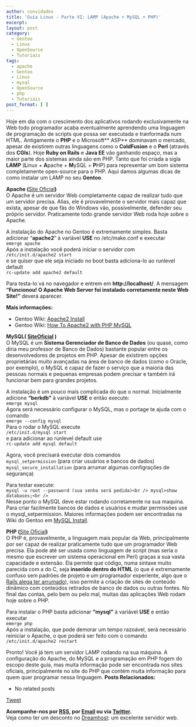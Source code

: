 ```yaml
---
author: convidados
title: 'Guia Linux - Parte VI: LAMP (Apache + MySQL + PHP)'
excerpt:
layout: post
category:
  - Gentoo
  - Linux
  - OpenSource
  - Tutoriais
tags:
  - apache
  - Gentoo
  - Linux
  - mysql
  - OpenSource
  - php
  - Tutoriais
post_format: [ ]
---
```

Hoje em dia com o crescimento dos aplicativos rodando exclusivamente na Web todo programador acaba eventualmente aprendendo uma linguagem de programação de scripts que possa ser executada e tranformada num HTML. Antigamente o **PHP** e o Microsoft** ASP** dominavam o mercado, apesar de existirem outras linguagens como o **ColdFusion** e o **Perl** (através dos **CGIs**). Hoje **Ruby on Rails** e **Java EE** vão ganhando espaço, mas a maior parte dos sistemas ainda são em PHP. Tanto que foi criada a sigla **LAMP** (**L**inux + **A**pache + **M**ySQL + **P**HP) para representar um bom sistema completamente open-source para o PHP. Aqui damos algumas dicas de como instalar um LAMP no seu **Gentoo**.

**Apache (**[Site Oficial][1]**)**  
O Apache é um servidor Web completamente capaz de realizar tudo que um servidor precisa. Alias, ele é provavelmente o servidor mais capaz que exista, apesar de que fãs do Windows vão, possivelmente, defender seu próprio servidor. Praticamente todo grande servidor Web roda hoje sobre o Apache.

A instalação do Apache no Gentoo é extremamente simples. Basta adicionar “**apache2**” à variável **USE** no /etc/make.conf e executar  
`emerge apache`  
Após a instalação você poderá iniciar o servidor com  
`/etc/init.d/apache2 start`  
e se quiser que ele seja iniciado no boot basta adiciona-lo ao runlevel default  
`rc-update add apache2 default`

Para testa-lo vá no navegador e entrem em **http://localhost/**. A mensagem **“Funcionou! O Apache Web Server foi instalado corretamente neste Web Site!”** deverá aparecer.

**Mais informações:**

*   Gentoo Wiki: [Apache2 Install][2]
*   Gentoo Wiki: [How To Apache2 with PHP MySQL][3]

**MySQL( **[SiteOficial][4]** )**  
O MySQL é um **Sistema Gerenciador de Banco de Dados** (ou quase, como diria meu professor de Banco de Dados) bastante popular entre os desenvolvedores de projetos em PHP. Apesar de existirem opções proprietárias muito avançadas na área de banco de dados (como o Oracle, por exemplo), o MySQL é capaz de fazer o serviço que a maioria das pessoas normais e pequenas empresas podem precisar e também irá funcionar bem para grandes projetos.

A instalação é um pouco mais complicada do que o normal. Inicialmente adicione **“berkdb”** à variável **USE** e então execute:  
`emerge mysql`  
Agora será necessário configurar o MySQL, mas o portage te ajuda com o comando  
`emerge --config mysql`  
Para o rodar o MySQL execute  
`/etc/init.d/mysql start`  
e para adicionar ao runlevel default use  
`rc-update add mysql default`

Agora, você precisará executar dois comandos  
`mysql_setpermission` (para criar usuários e bancos de dados)  
`mysql_secure_installation` (para arrumar algumas configrações de segurança)

Para testar execute:  
`mysql -u root --password (sua senha será pedida)<br />
mysql>show databases;<br />
`  
Nesse ponto o MySQL deve estar rodando corretamente na sua maquina. Para criar facilmente bancos de dados e usuários e mudar permissões use o mysql_setpermission. Maiores informações podem ser encontradas na Wiki do Gentoo em [MySQL Install][5].

**PHP (**[Site Oficial][6]**)**  
O PHP é, provavelmente, a linguagem mais popular da Web, principalmente por ser capaz de realizar praticamente tudo que um programador Web precisa. Ela pode até ser usada como linguagem de script (mas seria o mesmo que escrever um sistema operacional em Perl) graças a sua vasta capacidade e extensão. Ela permite que código, numa sintaxe muito parecida com a do C, seja **inserido dentro do HTML** (o que é extremamente confuso sem padrões de projeto e um programador experiente, algo que o [Rails alega ter arrumado][7]), isso permite a criação de sites de conteúdo dinâmico com conteúdos retirados de banco de dados ou outras fontes. No final das contas, pelo bem ou pelo mal, muitas das aplicações Web rodam hoje sobre o PHP.

Para instalar o PHP basta adicionar **“mysql”** à variável **USE** e então executar  
`emerge php`  
Após a instalação, que pode demorar um tempo razoável, será necessário reiniciar o Apache, o que poderá ser feito com o comando  
`/etc/init.d/apache2 restart`

Pronto! Você já tem um servidor LAMP rodando na sua máquina. A configuração do Apache, do MySQL e a programação em PHP fogem do escopo deste guia, mas muita informação pode ser encontrada nos sites oficiais, principalmente no site do PHP que contém muita informação para quem quer programar nessa linguagem. 
**Posts Relacionados:** 
*   No related posts



[Tweet][8] 





**Acompanhe-nos por [ RSS][9], por [Email][10] ou via [Twitter][11].**  
Veja como ter um desconto no [Dreamhost][12]: um excelente servidor web.

 [1]: http://www.apache.org/ "Apache: Site Oficial"
 [2]: http://gentoo-wiki.com/Apache2_Install "Apache2 Install"
 [3]: http://gentoo-wiki.com/HOWTO_Apache2_with_PHP_MySQL "How To Apache2 with PHP MySQL"
 [4]: http://www.mysql.com/ "MySQL Site Oficial"
 [5]: http://gentoo-wiki.com/MySQL/Install "MySQL Install"
 [6]: http://www.php.net/ "PHP Site Oficial"
 [7]: http://www.vidageek.net/2007/05/22/rails-vs-java-e-php/ "Rails vs Java e PHP"
 [8]: https://twitter.com/share
 [9]: http://feeds.feedburner.com/VidaGeek
 [10]: http://feedburner.google.com/fb/a/mailverify?uri=VidaGeek&loc=pt_BR
 [11]: http://twitter.com/blogvidageek
 [12]: http://vidageek.net/dreamhost/
